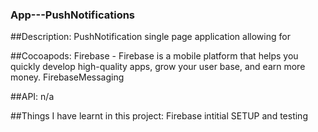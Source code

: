 ### App---PushNotifications

##Description: 
PushNotification single page application allowing for 

##Cocoapods:
Firebase - Firebase is a mobile platform that helps you quickly develop high-quality apps, grow your user base, and earn more money.
FirebaseMessaging

##API:
n/a

##Things I have learnt in this project:
Firebase intitial SETUP and testing
